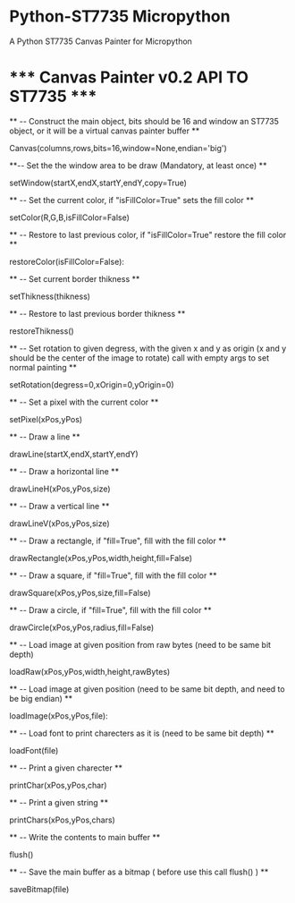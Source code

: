 # Python-ST7735 Micropython

A Python ST7735 Canvas Painter for Micropython


# *** Canvas Painter v0.2 API TO ST7735 ***

** -- Construct the main object, bits should be 16 and window an ST7735 object, or it will be a virtual canvas painter buffer **

Canvas(columns,rows,bits=16,window=None,endian='big')

**-- Set the the window area to be draw (Mandatory, at least once) **

setWindow(startX,endX,startY,endY,copy=True)

** -- Set the current color, if "isFillColor=True" sets the fill color **

setColor(R,G,B,isFillColor=False)

** -- Restore to last previous color, if "isFillColor=True" restore the fill color **

restoreColor(isFillColor=False):

** -- Set current border thikness **

setThikness(thikness)

** -- Restore to last previous border thikness **

restoreThikness()

** -- Set rotation to given degress, with the given x and y as origin (x and y should be the center of the image to rotate) call with empty args to set normal painting **

setRotation(degress=0,xOrigin=0,yOrigin=0)

** -- Set a pixel with the current color **

setPixel(xPos,yPos)

** -- Draw a line ** 

drawLine(startX,endX,startY,endY)

** -- Draw a horizontal line **

drawLineH(xPos,yPos,size)

** -- Draw a vertical line **

drawLineV(xPos,yPos,size)

** -- Draw a rectangle, if "fill=True", fill with the fill color **

drawRectangle(xPos,yPos,width,height,fill=False)

** -- Draw a square, if "fill=True", fill with the fill color **

drawSquare(xPos,yPos,size,fill=False)

** -- Draw a circle, if "fill=True", fill with the fill color **

drawCircle(xPos,yPos,radius,fill=False)

** -- Load image at given position from raw bytes (need to be same bit depth)

loadRaw(xPos,yPos,width,height,rawBytes)

** -- Load image at given position (need to be same bit depth, and need to be big endian)  **

loadImage(xPos,yPos,file):

** -- Load font to print charecters as it is (need to be same bit depth) **

loadFont(file)

** -- Print a given charecter **

printChar(xPos,yPos,char)

** -- Print a given string **

printChars(xPos,yPos,chars)

** -- Write the contents to main buffer **

flush()

** -- Save the main buffer as a bitmap ( before use this call flush() ) **

saveBitmap(file)
